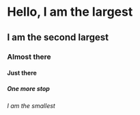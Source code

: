 # Hello, I am the largest
## I am the second largest
### Almost there
#### Just there
##### One more stop
###### I am the smallest


